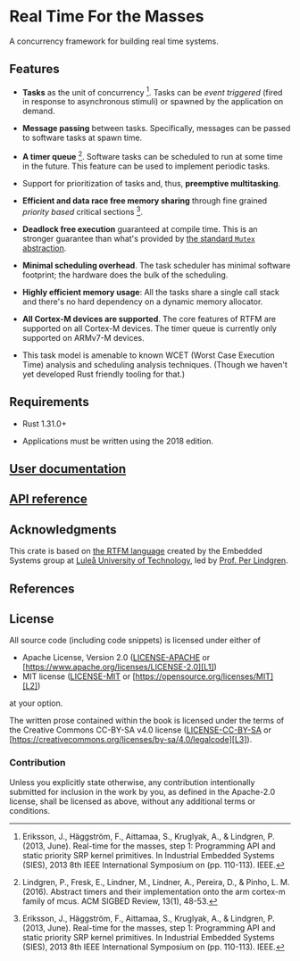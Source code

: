 # Real Time For the Masses

A concurrency framework for building real time systems.

## Features

- **Tasks** as the unit of concurrency [^1]. Tasks can be *event triggered*
  (fired in response to asynchronous stimuli) or spawned by the application on
  demand.

- **Message passing** between tasks. Specifically, messages can be passed to
  software tasks at spawn time.

- **A timer queue** [^2]. Software tasks can be scheduled to run at some time
  in the future. This feature can be used to implement periodic tasks.

- Support for prioritization of tasks and, thus, **preemptive multitasking**.

- **Efficient and data race free memory sharing** through fine grained *priority
  based* critical sections [^1].

- **Deadlock free execution** guaranteed at compile time. This is an stronger
  guarantee than what's provided by [the standard `Mutex`
  abstraction][std-mutex].

[std-mutex]: https://doc.rust-lang.org/std/sync/struct.Mutex.html

- **Minimal scheduling overhead**. The task scheduler has minimal software
  footprint; the hardware does the bulk of the scheduling.

- **Highly efficient memory usage**: All the tasks share a single call stack and
  there's no hard dependency on a dynamic memory allocator.

- **All Cortex-M devices are supported**. The core features of RTFM are
  supported on all Cortex-M devices. The timer queue is currently only supported
  on ARMv7-M devices.

- This task model is amenable to known WCET (Worst Case Execution Time) analysis
  and scheduling analysis techniques. (Though we haven't yet developed Rust
  friendly tooling for that.)

## Requirements

- Rust 1.31.0+

- Applications must be written using the 2018 edition.

## [User documentation](https://japaric.github.io/cortex-m-rtfm/book/)

## [API reference](https://japaric.github.io/cortex-m-rtfm/api/rtfm/index.html)

## Acknowledgments

This crate is based on [the RTFM language][rtfm-lang] created by the Embedded
Systems group at [Luleå University of Technology][ltu], led by [Prof. Per
Lindgren][per].

[rtfm-lang]: http://www.rtfm-lang.org/
[ltu]: https://www.ltu.se/?l=en
[per]: https://www.ltu.se/staff/p/pln-1.11258?l=en

## References

[^1]: Eriksson, J., Häggström, F., Aittamaa, S., Kruglyak, A., & Lindgren, P.
   (2013, June). Real-time for the masses, step 1: Programming API and static
   priority SRP kernel primitives. In Industrial Embedded Systems (SIES), 2013
   8th IEEE International Symposium on (pp. 110-113). IEEE.

[^2]: Lindgren, P., Fresk, E., Lindner, M., Lindner, A., Pereira, D., & Pinho,
   L. M. (2016). Abstract timers and their implementation onto the arm cortex-m
   family of mcus. ACM SIGBED Review, 13(1), 48-53.

## License

All source code (including code snippets) is licensed under either of

- Apache License, Version 2.0 ([LICENSE-APACHE](LICENSE-APACHE) or
  [https://www.apache.org/licenses/LICENSE-2.0][L1])
- MIT license ([LICENSE-MIT](LICENSE-MIT) or
  [https://opensource.org/licenses/MIT][L2])

[L1]: https://www.apache.org/licenses/LICENSE-2.0
[L2]: https://opensource.org/licenses/MIT

at your option.

The written prose contained within the book is licensed under the terms of the
Creative Commons CC-BY-SA v4.0 license ([LICENSE-CC-BY-SA](LICENSE-CC-BY-SA) or
[https://creativecommons.org/licenses/by-sa/4.0/legalcode][L3]).

[L3]: https://creativecommons.org/licenses/by-sa/4.0/legalcode

### Contribution

Unless you explicitly state otherwise, any contribution intentionally submitted
for inclusion in the work by you, as defined in the Apache-2.0 license, shall be
licensed as above, without any additional terms or conditions.
